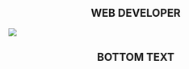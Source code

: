 <h2 style="text-align:center">WEB DEVELOPER</h2>
<img src="https://upload.wikimedia.org/wikipedia/commons/e/e8/Mao_Zedong_portrait.jpg">
<h2 style="text-align:center">BOTTOM TEXT</h2>
